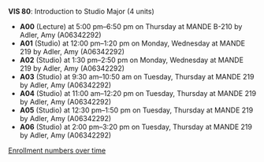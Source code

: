 **VIS 80**: Introduction to Studio Major (4 units)

- **A00** (Lecture) at 5:00 pm–6:50 pm on Thursday at MANDE B-210 by Adler, Amy (A06342292)
- **A01** (Studio) at 12:00 pm–1:20 pm on Monday, Wednesday at MANDE 219 by Adler, Amy (A06342292)
- **A02** (Studio) at 1:30 pm–2:50 pm on Monday, Wednesday at MANDE 219 by Adler, Amy (A06342292)
- **A03** (Studio) at 9:30 am–10:50 am on Tuesday, Thursday at MANDE 219 by Adler, Amy (A06342292)
- **A04** (Studio) at 11:00 am–12:20 pm on Tuesday, Thursday at MANDE 219 by Adler, Amy (A06342292)
- **A05** (Studio) at 12:30 pm–1:50 pm on Tuesday, Thursday at MANDE 219 by Adler, Amy (A06342292)
- **A06** (Studio) at 2:00 pm–3:20 pm on Tuesday, Thursday at MANDE 219 by Adler, Amy (A06342292)

[Enrollment numbers over time](./VIS80.tsv)
